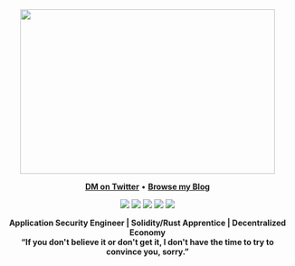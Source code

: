 <div align="center">
<img src="https://github.com/0xEval/0xeval/blob/master/banner.gif" width=450px height=291px/>
</div>

<p align="center">
<b><a href="https://twitter.com/0xeval">DM on Twitter</a></b>
•
<b><a href="https://blog.0xeval.me/">Browse my Blog</a></b>
</p>

<p align="center">
<img src="https://img.shields.io/badge/Python-EFC656.svg?style=for-the-badge&logo=python&logoColor=black"/>
<img src="https://img.shields.io/badge/rust-DD5527.svg?&style=for-the-badge&logo=rust&logoColor=white"/>
<img src="https://img.shields.io/badge/Solidity-1E1E1E?style=for-the-badge&logo=solidity&logoColor=white"/>
<img src="https://img.shields.io/badge/VSCode-5CA4E6?style=for-the-badge&logo=visual-studio-code&logoColor=white"/>
<img src="https://img.shields.io/badge/neovim-%2357A143.svg?&style=for-the-badge&logo=neovim&logoColor=white"/>
</p>

<div align='center'>
<b>Application Security Engineer | Solidity/Rust Apprentice | Decentralized Economy</b><br>
<b>“If you don't believe it or don't get it, I don't have the time to try to convince you, sorry.”</b>
</div>
